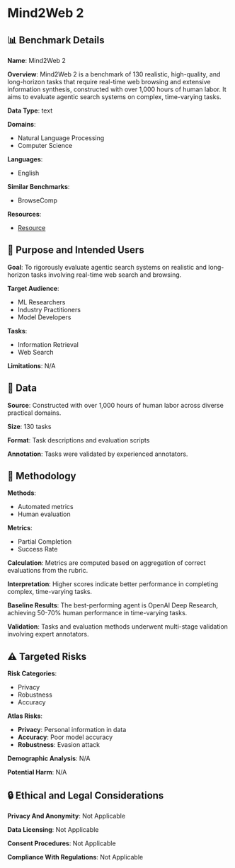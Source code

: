 # Mind2Web 2

## 📊 Benchmark Details

**Name**: Mind2Web 2

**Overview**: Mind2Web 2 is a benchmark of 130 realistic, high-quality, and long-horizon tasks that require real-time web browsing and extensive information synthesis, constructed with over 1,000 hours of human labor. It aims to evaluate agentic search systems on complex, time-varying tasks.

**Data Type**: text

**Domains**:
- Natural Language Processing
- Computer Science

**Languages**:
- English

**Similar Benchmarks**:
- BrowseComp

**Resources**:
- [Resource](https://osu-nlp-group.github.io/Mind2Web-2/)

## 🎯 Purpose and Intended Users

**Goal**: To rigorously evaluate agentic search systems on realistic and long-horizon tasks involving real-time web search and browsing.

**Target Audience**:
- ML Researchers
- Industry Practitioners
- Model Developers

**Tasks**:
- Information Retrieval
- Web Search

**Limitations**: N/A

## 💾 Data

**Source**: Constructed with over 1,000 hours of human labor across diverse practical domains.

**Size**: 130 tasks

**Format**: Task descriptions and evaluation scripts

**Annotation**: Tasks were validated by experienced annotators.

## 🔬 Methodology

**Methods**:
- Automated metrics
- Human evaluation

**Metrics**:
- Partial Completion
- Success Rate

**Calculation**: Metrics are computed based on aggregation of correct evaluations from the rubric.

**Interpretation**: Higher scores indicate better performance in completing complex, time-varying tasks.

**Baseline Results**: The best-performing agent is OpenAI Deep Research, achieving 50-70% human performance in time-varying tasks.

**Validation**: Tasks and evaluation methods underwent multi-stage validation involving expert annotators.

## ⚠️ Targeted Risks

**Risk Categories**:
- Privacy
- Robustness
- Accuracy

**Atlas Risks**:
- **Privacy**: Personal information in data
- **Accuracy**: Poor model accuracy
- **Robustness**: Evasion attack

**Demographic Analysis**: N/A

**Potential Harm**: N/A

## 🔒 Ethical and Legal Considerations

**Privacy And Anonymity**: Not Applicable

**Data Licensing**: Not Applicable

**Consent Procedures**: Not Applicable

**Compliance With Regulations**: Not Applicable
